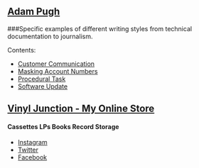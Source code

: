 ## [Adam Pugh](https://github.com/DocAdam/docsamples/wiki#quick-links)
###Specific examples of different writing styles from technical documentation to journalism.

Contents:
* [Customer Communication](https://github.com/DocAdam/docsamples/wiki/Customer-Communication)
* [Masking Account Numbers](https://github.com/DocAdam/docsamples/wiki/Masking-Account-Numbers)
* [Procedural Task](https://github.com/DocAdam/docsamples/wiki/Procedural-Task)
* [Software Update](https://github.com/DocAdam/docsamples/wiki/Software-Update)
## [Vinyl Junction - My Online Store](https://vinyljunction.com)
#### Cassettes LPs Books Record Storage
* [Instagram](https://https://instagram.com/vinyljunction/)
* [Twitter](https://twitter.com/VinylJunction)
* [Facebook](https://facebook.com/VinylJunction)

